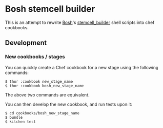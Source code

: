 # Bosh stemcell builder

This is an attempt to rewrite [Bosh](https://github.com/cloudfoundry/bosh)'s [stemcell_builder](https://github.com/cloudfoundry/bosh/tree/master/stemcell_builder#readme) shell scripts into chef cookbooks.

## Development

### New cookbooks / stages

You can quickly create a Chef cookbook for a new stage using the following commands:

```
$ thor :cookbook new_stage_name
$ thor :cookbook bosh_new_stage_name
```

The above two commands are equivalent.

You can then develop the new cookbook, and run tests upon it:

```
$ cd cookbooks/bosh_new_stage_name
$ bundle
$ kitchen test
```
